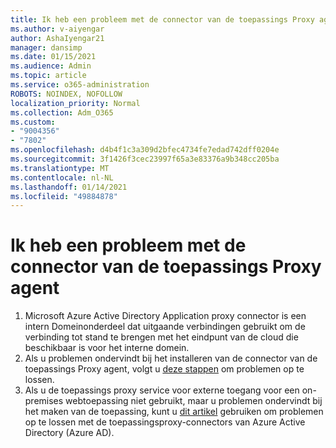 ```yaml
---
title: Ik heb een probleem met de connector van de toepassings Proxy agent
ms.author: v-aiyengar
author: AshaIyengar21
manager: dansimp
ms.date: 01/15/2021
ms.audience: Admin
ms.topic: article
ms.service: o365-administration
ROBOTS: NOINDEX, NOFOLLOW
localization_priority: Normal
ms.collection: Adm_O365
ms.custom:
- "9004356"
- "7802"
ms.openlocfilehash: d4b4f1c3a309d2bfec4734fe7edad742dff0204e
ms.sourcegitcommit: 3f1426f3cec23997f65a3e83376a9b348cc205ba
ms.translationtype: MT
ms.contentlocale: nl-NL
ms.lasthandoff: 01/14/2021
ms.locfileid: "49884878"
---
```

# <a name="im-having-a-problem-with-the-application-proxy-agent-connector"></a>Ik heb een probleem met de connector van de toepassings Proxy agent

1. Microsoft Azure Active Directory Application proxy connector is een intern Domeinonderdeel dat uitgaande verbindingen gebruikt om de verbinding tot stand te brengen met het eindpunt van de cloud die beschikbaar is voor het interne domein.
1. Als u problemen ondervindt bij het installeren van de connector van de toepassings Proxy agent, volgt u [deze stappen](https://docs.microsoft.com/azure/active-directory/application-proxy-connector-installation-problem/?WT.mc_id=UI_AAD_Enterprise_Apps_Support_L2_Overview) om problemen op te lossen.
1. Als u de toepassings proxy service voor externe toegang voor een on-premises webtoepassing niet gebruikt, maar u problemen ondervindt bij het maken van de toepassing, kunt u [dit artikel](https://docs.microsoft.com/azure/active-directory/manage-apps/application-proxy-debug-connectors) gebruiken om problemen op te lossen met de toepassingsproxy-connectors van Azure Active Directory (Azure AD).
